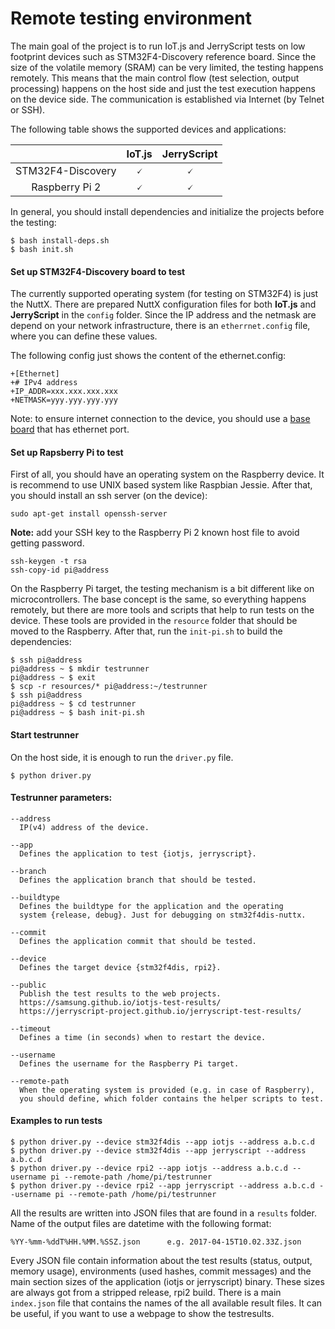 # Remote testing environment

The main goal of the project is to run IoT.js and JerryScript tests on low footprint devices such as STM32F4-Discovery reference board. Since the size of the volatile memory (SRAM) can be very limited, the testing happens remotely. This means that the main control flow (test selection, output processing) happens on the host side and just the test execution happens on the device side. The communication is established via Internet (by Telnet or SSH).

The following table shows the supported devices and applications:

|                                        |  IoT.js   | JerryScript |
|                :---:                   |  :---:    |    :---:    |
| STM32F4-Discovery                      | &#128504; |  &#128504;  |
| Raspberry Pi 2                         | &#128504; |  &#128504;  |

In general, you should install dependencies and initialize the projects before the testing:

```
$ bash install-deps.sh
$ bash init.sh
```

#### Set up STM32F4-Discovery board to test

The currently supported operating system (for testing on STM32F4) is just the NuttX. There are prepared NuttX configuration files for both **IoT.js** and **JerryScript** in the `config` folder. Since the IP address and the netmask are depend on your network infrastructure, there is an `etherrnet.config` file, where you can define these values.


The following config just shows the content of the ethernet.config:

```
+[Ethernet]
+# IPv4 address
+IP_ADDR=xxx.xxx.xxx.xxx
+NETMASK=yyy.yyy.yyy.yyy

```

Note: to ensure internet connection to the device, you should use a [base board](http://www.st.com/en/evaluation-tools/stm32f4dis-ext.html) that has ethernet port.


#### Set up Rapsberry Pi to test

First of all, you should have an operating system on the Raspberry device. It is recommend to use UNIX based system like Raspbian Jessie. After that, you should install an ssh server (on the device):

```
sudo apt-get install openssh-server
```

**Note:** add your SSH key to the Raspberry Pi 2 known host file to avoid getting password.

```
ssh-keygen -t rsa
ssh-copy-id pi@address
```

On the Raspberry Pi target, the testing mechanism is a bit different like on microcontrollers. The base concept is the same, so everything happens remotely, but there are more tools and scripts that help to run tests on the device. These tools are provided in the `resource` folder that should be moved to the Raspberry. After that, run the `init-pi.sh` to build the dependencies:

```
$ ssh pi@address
pi@address ~ $ mkdir testrunner
pi@address ~ $ exit
$ scp -r resources/* pi@address:~/testrunner
$ ssh pi@address
pi@address ~ $ cd testrunner
pi@address ~ $ bash init-pi.sh
```

#### Start testrunner

On the host side, it is enough to run the `driver.py` file.

```
$ python driver.py
```

#### Testrunner parameters:

```
--address
  IP(v4) address of the device.

--app
  Defines the application to test {iotjs, jerryscript}.

--branch
  Defines the application branch that should be tested.

--buildtype
  Defines the buildtype for the application and the operating
  system {release, debug}. Just for debugging on stm32f4dis-nuttx.

--commit
  Defines the application commit that should be tested.

--device
  Defines the target device {stm32f4dis, rpi2}.

--public
  Publish the test results to the web projects.
  https://samsung.github.io/iotjs-test-results/
  https://jerryscript-project.github.io/jerryscript-test-results/

--timeout
  Defines a time (in seconds) when to restart the device.

--username
  Defines the username for the Raspberry Pi target.

--remote-path
  When the operating system is provided (e.g. in case of Raspberry),
  you should define, which folder contains the helper scripts to test.
```

#### Examples to run tests

```
$ python driver.py --device stm32f4dis --app iotjs --address a.b.c.d
$ python driver.py --device stm32f4dis --app jerryscript --address a.b.c.d
$ python driver.py --device rpi2 --app iotjs --address a.b.c.d --username pi --remote-path /home/pi/testrunner
$ python driver.py --device rpi2 --app jerryscript --address a.b.c.d --username pi --remote-path /home/pi/testrunner
```

All the results are written into JSON files that are found in a `results` folder. Name of the output files are datetime with the following format:

```
%YY-%mm-%ddT%HH.%MM.%SSZ.json      e.g. 2017-04-15T10.02.33Z.json
```

Every JSON file contain information about the test results (status, output, memory usage), environments (used hashes, commit messages) and the main section sizes of the application (iotjs or jerryscript) binary. These sizes are always got from a stripped release, rpi2 build.
There is a main `index.json` file that contains the names of the all available result files. It can be useful, if you want to use a webpage to show the testresults.
